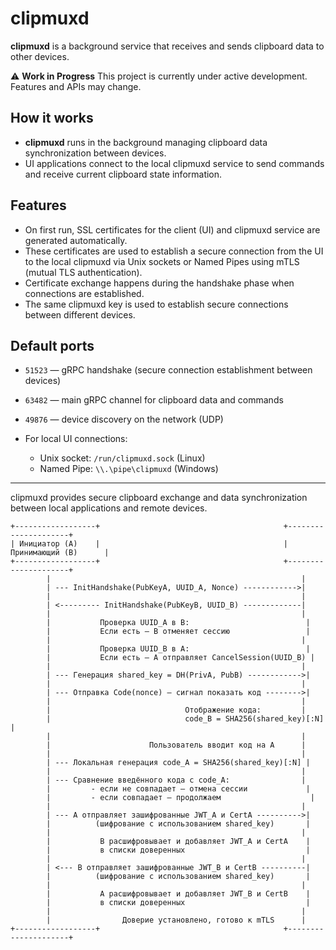 # clipmuxd

**clipmuxd** is a background service that receives and sends clipboard data to other devices.

⚠️ **Work in Progress**
This project is currently under active development. Features and APIs may change.

## How it works

- **clipmuxd** runs in the background managing clipboard data synchronization between devices.
- UI applications connect to the local clipmuxd service to send commands and receive current clipboard state information.

## Features

- On first run, SSL certificates for the client (UI) and clipmuxd service are generated automatically.
- These certificates are used to establish a secure connection from the UI to the local clipmuxd via Unix sockets or Named Pipes using mTLS (mutual TLS authentication).
- Certificate exchange happens during the handshake phase when connections are established.
- The same clipmuxd key is used to establish secure connections between different devices.

## Default ports

- `51523` — gRPC handshake (secure connection establishment between devices)
- `63482` — main gRPC channel for clipboard data and commands
- `49876` — device discovery on the network (UDP)

- For local UI connections:
  - Unix socket: `/run/clipmuxd.sock` (Linux)
  - Named Pipe: `\\.\pipe\clipmuxd` (Windows)

---

clipmuxd provides secure clipboard exchange and data synchronization between local applications and remote devices.

```
+------------------+                                         +---------------------+
| Инициатор (A)    |                                         | Принимающий (B)      |
+------------------+                                         +---------------------+
        |                                                        |
        | --- InitHandshake(PubKeyA, UUID_A, Nonce) ------------>|
        |                                                        |
        | <--------- InitHandshake(PubKeyB, UUID_B) -------------|
        |                                                        |
        |           Проверка UUID_A в B:                          |
        |           Если есть — B отменяет сессию                 |
        |                                                        |
        |           Проверка UUID_B в A:                          |
        |           Если есть — A отправляет CancelSession(UUID_B) |
        |                                                        |
        | --- Генерация shared_key = DH(PrivA, PubB) ------------>|
        |                                                        |
        | --- Отправка Code(nonce) — сигнал показать код -------->|
        |                                                        |
        |                              Отображение кода:         |
        |                              code_B = SHA256(shared_key)[:N]  |
        |                                                        |
        |                      Пользователь вводит код на A      |
        |                                                        |
        | --- Локальная генерация code_A = SHA256(shared_key)[:N] |
        |                                                        |
        | --- Сравнение введённого кода с code_A:                |
        |         - если не совпадает — отмена сессии             |
        |         - если совпадает — продолжаем                    |
        |                                                        |
        | --- A отправляет зашифрованные JWT_A и CertA ---------->|
        |          (шифрование с использованием shared_key)       |
        |                                                        |
        |           B расшифровывает и добавляет JWT_A и CertA    |
        |           в списки доверенных                           |
        |                                                        |
        | <--- B отправляет зашифрованные JWT_B и CertB ----------|
        |          (шифрование с использованием shared_key)       |
        |                                                        |
        |           A расшифровывает и добавляет JWT_B и CertB    |
        |           в списки доверенных                           |
        |                                                        |
        |                Доверие установлено, готово к mTLS      |
+------------------+                                         +---------------------+

```
